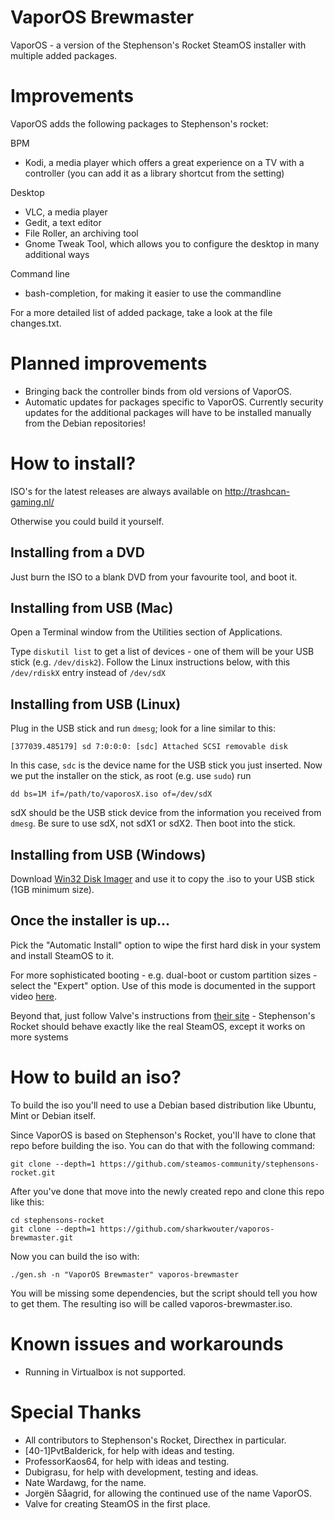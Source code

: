 # VaporOS Brewmaster

 VaporOS - a version of the Stephenson's Rocket SteamOS installer with multiple added packages.
 
# Improvements

VaporOS adds the following packages to Stephenson's rocket:

BPM
- Kodi, a media player which offers a great experience on a TV with a controller (you can add it as a library shortcut from the setting)

Desktop
- VLC, a media player
- Gedit, a text editor
- File Roller, an archiving tool
- Gnome Tweak Tool, which allows you to configure the desktop in many additional ways

Command line
- bash-completion, for making it easier to use the commandline

For a more detailed list of added package, take a look at the file changes.txt.

# Planned improvements

- Bringing back the controller binds from old versions of VaporOS.
- Automatic updates for packages specific to VaporOS. Currently security updates for the additional packages will have to be installed manually from the Debian repositories!

# How to install?

ISO's for the latest releases are always available on http://trashcan-gaming.nl/

Otherwise you could build it yourself.

## Installing from a DVD

Just burn the ISO to a blank DVD from your favourite tool, and boot it.

## Installing from USB (Mac)

Open a Terminal window from the Utilities section of Applications.

Type `diskutil list` to get a list of devices - one of them will be your USB stick (e.g. `/dev/disk2`). Follow the Linux instructions below, with this `/dev/rdiskX` entry instead of `/dev/sdX`

## Installing from USB (Linux)

Plug in the USB stick and run `dmesg`; look for a line similar to this:

    [377039.485179] sd 7:0:0:0: [sdc] Attached SCSI removable disk

In this case, `sdc` is the device name for the USB stick you just inserted. Now we put the installer on the stick, as root (e.g. use `sudo`) run 

    dd bs=1M if=/path/to/vaporosX.iso of=/dev/sdX 
    
sdX should be the USB stick device from the information you received from `dmesg`. Be sure to use sdX, not sdX1 or sdX2. Then boot into the stick.

## Installing from USB (Windows)

Download [Win32 Disk Imager](http://sourceforge.net/projects/win32diskimager/) and use it to copy the .iso to your USB stick (1GB minimum size).

## Once the installer is up...

Pick the "Automatic Install" option to wipe the first hard disk in your system and install SteamOS to it.

For more sophisticated booting - e.g. dual-boot or custom partition sizes - select the "Expert" option. Use of this mode is documented in the support video [here](https://www.youtube.com/watch?v=3MjkfMs-4T4).

Beyond that, just follow Valve's instructions from [their site](http://store.steampowered.com/steamos/buildyourown) - Stephenson's Rocket should behave exactly like the real SteamOS, except it works on more systems

# How to build an iso?
To build the iso you'll need to use a Debian based distribution like Ubuntu, Mint or Debian itself.

Since VaporOS is based on Stephenson's Rocket, you'll have to clone that repo before building the iso. You can do that with the following command:

    git clone --depth=1 https://github.com/steamos-community/stephensons-rocket.git

After you've done that move into the newly created repo and clone this repo like this:

    cd stephensons-rocket
    git clone --depth=1 https://github.com/sharkwouter/vaporos-brewmaster.git
    
Now you can build the iso with:

    ./gen.sh -n "VaporOS Brewmaster" vaporos-brewmaster
    
You will be missing some dependencies, but the script should tell you how to get them. The resulting iso will be called vaporos-brewmaster.iso.

# Known issues and workarounds

- Running in Virtualbox is not supported.

# Special Thanks

- All contributors to Stephenson's Rocket, Directhex in particular.
- [40-1]PvtBalderick, for help with ideas and testing.
- ProfessorKaos64, for help with ideas and testing.
- Dubigrasu, for help with development, testing and ideas.
- Nate Wardawg, for the name.
- Jorgën Såagrid, for allowing the continued use of the name VaporOS.
- Valve for creating SteamOS in the first place.
